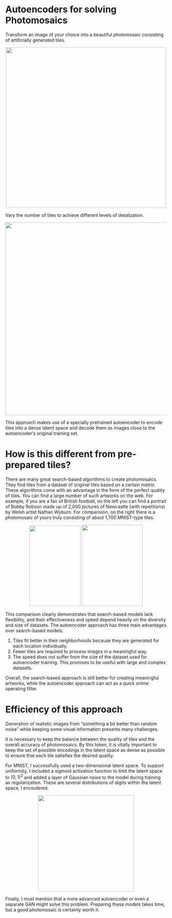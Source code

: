 # Autoencoders for solving Photomosaics
Transform an image of your choice into a beautiful photomosaic consisting of artificially generated tiles.

<p align="center">
<img src="https://user-images.githubusercontent.com/42875258/138995837-b2da6a40-3706-47e7-8eb3-2efc6959241e.png" width="500">
</p>

Vary the number of tiles to achieve different levels of detalization.

<p align="center">
<img src="https://user-images.githubusercontent.com/42875258/138996178-49b0102f-6685-4c0e-8033-3ee7b327520d.png" width="600">
</p>

This approach makes use of a specially pretrained autoencoder to encode tiles into a dense latent space and decode them as images close to the autoencoder’s original training set.

# How is this different from pre-prepared tiles?
There are many great search-based algorithms to create photomosaics. They find tiles from a dataset of original tiles based on a certain metric. These algorithms come with an advantage in the form of the perfect quality of tiles. You can find a large number of such artworks on the web. For example, if you are a fan of British football, on the left you can find a portrait of Bobby Robson made up of 2,000 pictures of Newcastle (with repetitions) by Welsh artist Nathan Wyburn. For comparision, on the right there is a photomosaic of yours truly consisting of about 1,700 MNIST-type tiles. 

<p align="center">
<img src="https://user-images.githubusercontent.com/42875258/138990510-210716c6-f4f1-431d-826e-5b6306b590a2.jpg" height="250" width="160">
<img src="https://user-images.githubusercontent.com/42875258/138997696-9b961e55-3815-4656-ad92-6f1aaa785330.png" height="253" width="190">
</p>

This comparison clearly demonstrates that search-based models lack flexibility, and their effectiveness and speed depend heavily on the diversity and size of datasets. The autoencoder approach has three main advantages over search-based models. 
1)	Tiles fit better in their neighborhoods because they are generated for each location individually. 
2)	Fewer tiles are required to process images in a meaningful way. 
3)	The speed does not suffer from the size of the dataset used for autoencoder training. This promises to be useful with large and complex datasets.

Overall, the search-based approach is still better for creating meaningful artworks, while the autoencoder approach can act as a quick online operating filter.

# Efficiency of this approach 
Generation of realistic images from “something a bit better than random noise” while keeping some visual information presents many challenges. 

It is necessary to keep the balance between the quality of tiles and the overall accuracy of photomosaics. By this token, it is vitally important to keep the set of possible encodings in the latent space as dense as possible to ensure that each tile satisfies the desired quality.

For MNIST, I successfully used a two-dimensional latent space. To support uniformity, I included a sigmoid activation function to limit the latent space to $(0, 1)^2$ and added a layer of Gaussian noise to the model during training as regularization. These are several distributions of digits within the latent space, I encoutered.

<p align="center">
<img src="https://user-images.githubusercontent.com/42875258/138975309-1c8247a7-6e2a-4376-8fe2-707a8b07170a.png" width="300">
</p>

Finally, I must mention that a more advanced autoencoder or even a separate GAN might solve this problem. Preparing these models takes time, but a good photomosaic is certainly worth it. 
